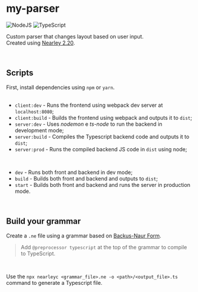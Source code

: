 # my-parser 

![NodeJS](https://img.shields.io/badge/node.js-6DA55F?style=for-the-badge&logo=node.js&logoColor=white)
![TypeScript](https://img.shields.io/badge/typescript-%23007ACC.svg?style=for-the-badge&logo=typescript&logoColor=white)

Custom parser that changes layout based on user input.  
Created using [Nearley 2.20](https://nearley.js.org/docs).

<br>

## Scripts
First, install dependencies using `npm` or `yarn`.  
<br>
- `client:dev` - Runs the frontend using webpack dev server at `localhost:8080`;
- `client:build` - Builds the frontend using webpack and outputs it to `dist`;
- `server:dev` - Uses <i>nodemon</i> e <i>ts-node</i> to run the backend in development mode;
- `server:build` - Compiles the Typescript backend code and outputs it to `dist`;
- `server:prod` - Runs the compiled backend JS code in `dist` using node;

<br>

- `dev` - Runs both front and backend in dev mode;
- `build` - Builds both front and backend and outputs to `dist`;
- `start` - Builds both front and backend and runs the server in production mode.

<br>

## Build your grammar
Create a `.ne` file using a grammar based on [Backus-Naur Form](http://hardmath123.github.io/earley.html).  


> Add `@preprocessor typescript` at the top of the grammar to compile to TypeScript.  

<br>

Use the `npx nearleyc <grammar_file>.ne -o <path>/<output_file>.ts` command to generate a Typescript file.